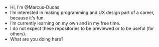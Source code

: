 - Hi, I’m @Marcus-Dudas
- I’m interested in making programming and UX design part of a career, because it's fun.
- I’m currently learning on my own and in my free time.
- I do not expect these repositories to be previewed or to be useful (for others).
- What are you doing here?

